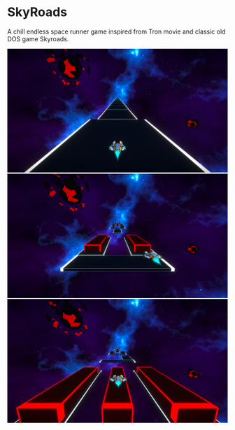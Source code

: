 # SkyRoads

A chill endless space runner game inspired from Tron movie and classic old DOS game Skyroads.

![ScreenShot 1](/Screenshots/SpaceRoads_4K_06.12.2020_11-34-14.jpg?raw=true)
![ScreenShot 1](/Screenshots/SpaceRoads_4K_06.12.2020_11-34-43.jpg?raw=true)
![ScreenShot 1](/Screenshots/SpaceRoads_4K_06.12.2020_11-35-06.jpg?raw=true)
